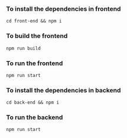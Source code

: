 ### To install the dependencies in frontend
`cd front-end && npm i`

### To build the frontend
`npm run build`

### To run the frontend
`npm run start`

### To install the dependencies in backend
`cd back-end && npm i`

### To run the backend
`npm run start`